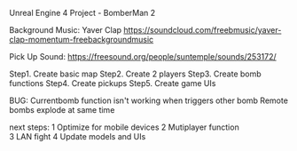 Unreal Engine 4 Project - BomberMan 2



Background Music:
Yaver Clap
https://soundcloud.com/freebmusic/yaver-clap-momentum-freebackgroundmusic

Pick Up Sound:
https://freesound.org/people/suntemple/sounds/253172/


Step1. Create basic map
Step2. Create 2 players
Step3. Create bomb functions
Step4. Create pickups
Step5. Create game UIs

BUG:   Currentbomb function isn't working when triggers other bomb
	   Remote bombs explode at same time


next steps:  1 Optimize for mobile devices 
			 2 Mutiplayer function			
			 3 LAN fight
			 4 Update models and UIs